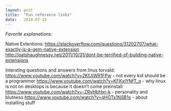 ```yaml
---
layout: post
title:  "Fun reference links"
date:   2018-07-15
---
```


*Favorite explanations:*

Native Extentions:
https://stackoverflow.com/questions/31202707/what-exactly-is-a-gem-native-extension
http://patshaughnessy.net/2011/10/31/dont-be-terrified-of-building-native-extensions

Intersting questions and answers from linus torvald:
https://www.youtube.com/watch?v=2KfJiWR1FPw - not every kid should be a programmer
https://www.youtube.com/watch?v=KFKxlYNfT_o - why linux is not on desktops is because it doesn’t come preinstall
https://www.youtube.com/watch?v=-ZRvHbHxr-k - personality and blutness
https://www.youtube.com/watch?v=qHGTs1NSB1s - about installing stuff